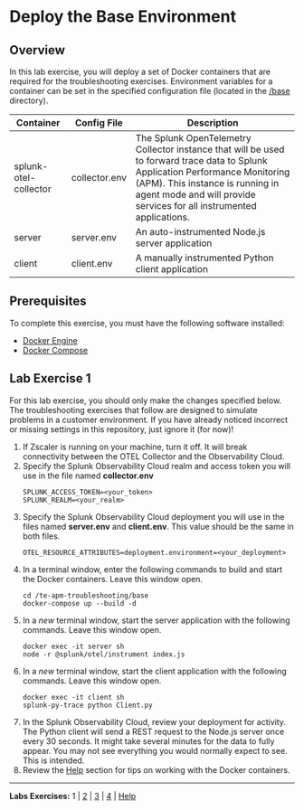 # Deploy the Base Environment

## Overview
In this lab exercise, you will deploy a set of Docker containers that are required for the troubleshooting exercises. Environment variables for a container can be set in the specified configuration file (located in the [/base](../base) directory).

| Container | Config File | Description |
| --- | --- | --- |
| splunk-otel-collector | collector.env | The Splunk OpenTelemetry Collector instance that will be used to forward trace data to Splunk Application Performance Monitoring (APM). This instance is running in agent mode and will provide services for all instrumented applications. |
| server | server.env | An auto-instrumented Node.js server application |
| client | client.env | A manually instrumented Python client application |

## Prerequisites
To complete this exercise, you must have the following software installed:
- [Docker Engine](https://docs.docker.com/engine/install/)
- [Docker Compose](https://docs.docker.com/compose/install/) 

## Lab Exercise 1
For this lab exercise, you should only make the changes specified below. The troubleshooting exercises that follow are designed to simulate problems in a customer environment. If you have already noticed incorrect or missing settings in this repository, just ignore it (for now)!

1. If Zscaler is running on your machine, turn it off. It will break connectivity between the OTEL Collector and the Observability Cloud.
1. Specify the Splunk Observability Cloud realm and access token you will use in the file named **collector.env**
    ```
    SPLUNK_ACCESS_TOKEN=<your_token>
    SPLUNK_REALM=<your_realm>
    ```
1. Specify the Splunk Observability Cloud deployment you will use in the files named **server.env** and **client.env**. This value should be the same in both files.
    ```
    OTEL_RESOURCE_ATTRIBUTES=deployment.environment=<your_deployment>
    ```
1. In a terminal window, enter the following commands to build and start the Docker containers. Leave this window open.
    ```
    cd /te-apm-troubleshooting/base
    docker-compose up --build -d
    ```
1. In a *new* terminal window, start the server application with the following commands. Leave this window open.
    ```
    docker exec -it server sh
    node -r @splunk/otel/instrument index.js
    ```
1. In a *new* terminal window, start the client application with the following commands. Leave this window open.
    ```
    docker exec -it client sh
    splunk-py-trace python Client.py
    ```
1. In the Splunk Observability Cloud, review your deployment for activity. The Python client will send a REST request to the Node.js server once every 30 seconds. It might take several minutes for the data to fully appear. You may not see everything you would normally expect to see. This is intended.
1. Review the [Help](Help.md) section for tips on working with the Docker containers.

---
**Labs Exercises:** 1 | [2](Lab2.md) | [3](Lab3.md) | [4](Lab4.md) | [Help](Help.md)